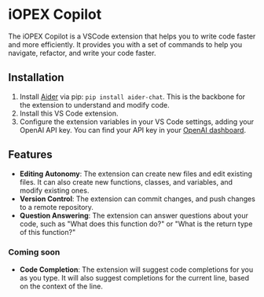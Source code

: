 # iOPEX Copilot

The iOPEX Copilot is a VSCode extension that helps you to write code faster and more efficiently. It provides you with a set of commands to help you navigate, refactor, and write your code faster.

## Installation
1. Install [Aider](https://github.com/paul-gauthier/aider) via pip: `pip install aider-chat`. This is the backbone for the extension to understand and modify code.
2. Install this VS Code extension.
3. Configure the extension variables in your VS Code settings, adding your OpenAI API key. You can find your API key in your [OpenAI dashboard](https://platform.openai.com/api-keys).

## Features

- **Editing Autonomy**: The extension can create new files and edit existing files. It can also create new functions, classes, and variables, and modify existing ones.
- **Version Control**: The extension can commit changes, and push changes to a remote repository.
- **Question Answering**: The extension can answer questions about your code, such as "What does this function do?" or "What is the return type of this function?"

### Coming soon
- **Code Completion**: The extension will suggest code completions for you as you type. It will also suggest completions for the current line, based on the context of the line.